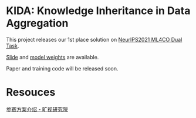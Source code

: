 # KIDA: Knowledge Inheritance in Data Aggregation

This project releases our 1st place solution on [NeurIPS2021 ML4CO Dual Task](https://www.ecole.ai/2021/ml4co-competition/). 

[Slide](https://drive.google.com/file/d/1O8T1Jv6CE_fQDnYdcZ6ftFEZPXabOVay/view?usp=sharing) and [model weights](https://drive.google.com/drive/folders/1WuLt7ww-c45tdQ1DnE3vyozq3i1UORg9?usp=sharing) are available.

Paper and training code will be released soon.

# Resouces
[参赛方案介绍 - 旷视研究院](https://zhuanlan.zhihu.com/p/440726459)
